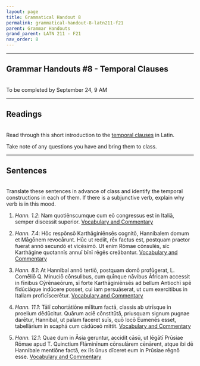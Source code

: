 ```yaml
---
layout: page
title: Grammatical Handout 8
permalink: grammatical-handout-8-latn211-f21
parent: Grammar Handouts
grand_parent: LATN 211 - F21
nav_order: 8
---
```

***

## Grammar Handouts #8 - Temporal Clauses
&nbsp;  
To be completed by September 24, 9 AM

***

## Readings
&nbsp;  
Read through this short introduction to the [temporal clauses](https://lingualatina.github.io/textbook/presentation/08-temporal-clauses/) in Latin.

Take note of any questions you have and bring them to class.

***

## Sentences
&nbsp;  
Translate these sentences in advance of class and identify the temporal constructions in each of them. If there is a subjunctive verb, explain why verb is in this mood.

1. *Hann. 1.2*: Nam quotiēnscumque cum eō congressus est in Italiā, semper discessit superior. [Vocabulary and Commentary](http://dcc.dickinson.edu/nepos-hannibal/chapter-1)

2. *Hann. 7.4*: Hōc respōnsō Karthāginiēnsēs cognitō, Hannibalem domum et Māgōnem revocārunt. Hūc ut rediit, rēx factus est, postquam praetor fuerat annō secundō et vīcēsimō. Ut enim Rōmae cōnsulēs, sīc Karthāgine quotannīs annuī bīnī rēgēs creābantur. [Vocabulary and Commentary](http://dcc.dickinson.edu/nepos-hannibal/chapter-7)

3. *Hann. 8.1*: At Hannibal annō tertiō, postquam domō profūgerat, L. Cornēliō Q. Minuciō cōnsulibus, cum quīnque nāvibus Āfricam accessit in fīnibus Cȳrēnaeōrum, sī forte Karthāginiēnsēs ad bellum Antiochī spē fīdūciāque indūcere posset, cui iam persuāserat, ut cum exercitibus in Italiam proficīscerētur. [Vocabulary and Commentary](http://dcc.dickinson.edu/nepos-hannibal/chapter-8)

4. *Hann. 11.1*: Tālī cohortātiōne mīlitum factā, classis ab utrīsque in proelium dēdūcitur. Quārum aciē cōnstitūtā, priusquam signum pugnae darētur, Hannibal, ut palam faceret suīs, quō locō Eumenēs esset, tabellārium in scaphā cum cādūceō mittit. [Vocabulary and Commentary](http://dcc.dickinson.edu/nepos-hannibal/chapter-11)

5. *Hann. 12.1*: Quae dum in Āsia geruntur, accidit cāsū, ut lēgātī Prūsiae Rōmae apud T. Quinctium Flāminīnum cōnsulārem cēnārent, atque ibi dē Hannibale mentiōne factā, ex iīs ūnus dīceret eum in Prūsiae rēgnō esse. [Vocabulary and Commentary](http://dcc.dickinson.edu/nepos-hannibal/chapter-12)
